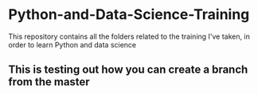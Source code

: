 # Python-and-Data-Science-Training
This repository contains all the folders related to the training I've taken, in order to learn Python and data science
## This is testing out how you can create a branch from the master
